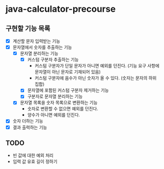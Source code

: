 # java-calculator-precourse

## 구현할 기능 목록

- [x] 계산할 문자 입력받는 기능
- [x] 문자열에서 숫자를 추출하는 기능
  - [x] 문자열 분리하는 기능
      - [x] 커스텀 구분자 추출하는 기능
          - 커스텀 구분자가 단일 문자가 아니면 예외를 던진다. (기능 요구 사항에 문자열이 아닌 문자로 기재되어 있음)
          - 커스텀 구분자에 음수가 아닌 숫자가 올 수 있다. (숫자는 문자의 하위 집합)
      - [x] 문자열에 포함된 커스텀 구분자 제거하는 기능
      - [x] 구분자로 문자열 분리하는 기능
  - [x] 문자열 목록을 숫자 목록으로 변환하는 기능
      - 숫자로 변환할 수 없으면 예외를 던진다.
      - 양수가 아니면 예외를 던진다.
- [x] 숫자 더하는 기능
- [x] 결과 출력하는 기능

## TODO
- 빈 값에 대한 예외 처리
- 입력 값 유효 길이 정하기

